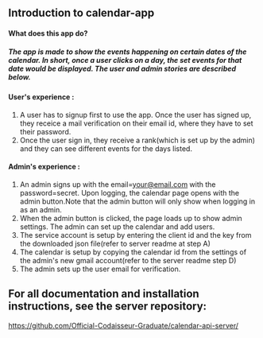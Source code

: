 ## Introduction to calendar-app

#### What does this app do?

##### The app is made to show the events happening on certain dates of the calendar. In short, once a user clicks on a day, the set events for that date would be displayed. The user and admin stories are described below.

#### User's experience : 
1. A user has to signup first to use the app. Once the user has signed up, they receice a mail verification on their email id, where they have to set their password.
2. Once the user sign in, they receive a rank(which is set up by the admin) and they can see different events for the days listed. 

#### Admin's experience : 

1. An admin signs up with the email=your@email.com with the password=secret. Upon logging, the calendar page opens with the admin button.Note that the admin button will only show when logging in as an admin.
2. When the admin button is clicked, the page loads up to show admin settings. The admin can set up the calendar and add users. 
3. The service account is setup by entering the client id and the key from the downloaded json file(refer to server readme at step A)
4. The calendar is setup by copying the calendar id from the settings of the admin's new gmail account(refer to the server readme step D)
5. The admin sets up the user email for verification.


## For all documentation and installation instructions, see the server repository:

https://github.com/Official-Codaisseur-Graduate/calendar-api-server/
